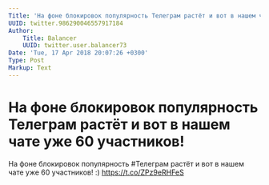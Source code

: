 ```yaml
---
Title: 'На фоне блокировок популярность Телеграм растёт и вот в нашем чате уже 60 участников!'
UUID: twitter.986290046557917184
Author:
    Title: Balancer
    UUID: twitter.user.balancer73
Date: 'Tue, 17 Apr 2018 20:07:26 +0300'
Type: Post
Markup: Text
---
```


# На фоне блокировок популярность Телеграм растёт и вот в нашем чате уже 60 участников!

На фоне блокировок популярность #Телеграм растёт и вот в
нашем чате уже 60 участников! :) https://t.co/ZPz9eRHFeS